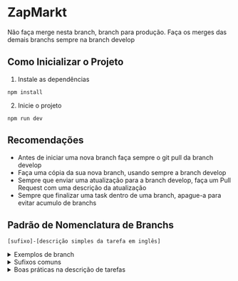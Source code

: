 # ZapMarkt

Não faça merge nesta branch, branch para produção. Faça os merges das demais branchs sempre na branch develop

## Como Inicializar o Projeto
1. Instale as dependências
```
npm install
```
2. Inicie o projeto
```
npm run dev
```


## Recomendações

- Antes de iniciar uma nova branch faça sempre o git pull da branch develop
- Faça uma cópia da sua nova branch, usando sempre a branch develop
- Sempre que enviar uma atualização para a branch develop, faça um Pull Request com uma descrição da atualização
- Sempre que finalizar uma task dentro de uma branch, apague-a para evitar acumulo de branchs

## Padrão de Nomenclatura de Branchs

```
[sufixo]-[descrição simples da tarefa em inglês]
```

<details>
  <summary>Exemplos de branch</summary>
    <ul>
      <li>feat-concept-research</li>
      <li>feat-share-progress</li>
      <li>test-login</li>
      <li>fix-content-not-added</li>
    </ul>
</details>

<details>
  <summary>Sufixos comuns</summary>
    <ul>
      <li>feat => criação de uma nova funcionalidade</li>
      <li>fix => correção de um bug no projeto</li>
      <li>config => configuração de ferramenta no projeto</li>
      <li>break => mudança significativa do funcionamento da aplicação</li>
    </ul>
</details>

<details>
  <summary>Boas práticas na descrição de tarefas</summary>
    <ul>
      <li>Tente usar poucas palavras, no máximo 5</li>
      <li>A descrição deve conter a essência da tarefa, não ações secundárias (por exemplo, se você vai criar a página inicial, não precisa descrever que vai criar um componente Header, se for o caso)</li>
      <li>Evite repetir a descrição de tarefas anteriores para diminuir confusões</li>
    </ul>
</details>
